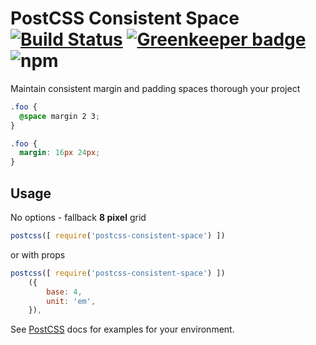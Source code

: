 # PostCSS Consistent Space [![Build Status](https://travis-ci.org/dimitrisnl/postcss-consistent-space.svg?branch=master)](https://travis-ci.org/dimitrisnl/postcss-consistent-space) [![Greenkeeper badge](https://badges.greenkeeper.io/dimitrisnl/postcss-consistent-space.svg)](https://greenkeeper.io/) ![npm](https://img.shields.io/npm/dt/postcss-consistent-space.svg)

Maintain consistent margin and padding spaces thorough your project

[PostCSS]: https://github.com/postcss/postcss
[ci-img]:  https://travis-ci.org/dimitrisnl/postcss-consistent-space.svg
[ci]:      https://travis-ci.org/dimitrisnl/postcss-consistent-space

```css
.foo {
  @space margin 2 3;
}
```

```css
.foo {
  margin: 16px 24px;
}
```

## Usage

No options - fallback **8 pixel** grid
```js
postcss([ require('postcss-consistent-space') ])
```

or with props
```js
postcss([ require('postcss-consistent-space') ])
    ({
        base: 4,
        unit: 'em',
    }),
```

See [PostCSS] docs for examples for your environment.
